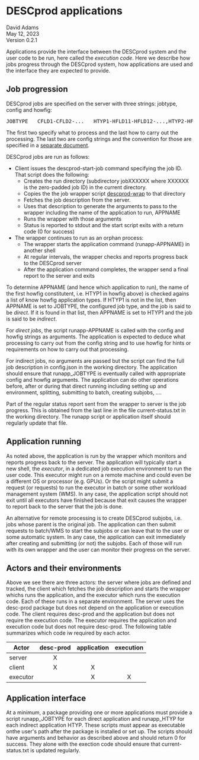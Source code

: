 # DESCprod applications

David Adams  
May 12, 2023  
Version 0.2.1

Applications provide the interface between the DESCprod system and the user code to be run,
here called the *execution code*.
Here we describe how jobs progress through the DESCprod system, how applications are used and the
interface they are expected to provide.

## Job progression

DESCprod jobs are specified on the server with three strings: jobtype, config and howfig:
<pre>
JOBTYPE   CFLD1-CFLD2-...   HTYP1-HFLD11-HFLD12-...,HTYP2-HFLD21-...
</pre>
The first two specify what to process and the last how to carry out the processing.
The last two are config strings and the convention for those are specified in
a [separate document](configs.md).

DESCprod jobs are run as follows:
* Client issues the descprod-start-job command specifying the job ID. That script does the following:
  * Creates the run directory (subdirectory jobXXXXXX where XXXXXX is the zero-padded job ID) in the current directory.
  * Copies the the job wrapper script [descprod-wrap](descprod/desprod-wrap) to that directory
  * Fetches the job description from the server.
  * Uses that description to generate the arguments to pass to the wrapper including the name of the application to run, APPNAME
  * Runs the wrapper with those arguments
  * Status is reported to stdout and the start script exits with a return code (0 for success)
* The wrapper continues to run as an orphan process:
  * The wrapper starts the application command (runapp-APPNAME) in another shell
  * At regular intervals, the wrapper checks and reports progress back to the DESCprod server
  * After the application command completes, the wrapper send a final report to the server and exits

To determine APPNAME (and hence which application to run), the name of the first howfig constitutent,
i.e. HTYP1 in howfig above) is checked agains a list of know
howfig application types.
If HTYP1 is not in the list, then APPNAME is set to JOBTYPE, the configured job type,
and the job is said to be *direct*.
If it is found in that list, then APPNAME is set to HTYP1 and the job is said to be *indirect*.

For *direct jobs*, the script runapp-APPNAME is called with the config and howfig strings as arguments.
The application is expected to deduce what processing to carry out from the config string and to use
howfig for hints or requirements on how to carry out that processing.

For indirect jobs, no arguments are passed but the script can find the full job description in config.json
in the working directory.
The application should ensure that runapp_JOBTYPE is eventually called with appropriate config and howfig arguments.
The application can do other operations before, after or during that direct running
including setting up and environment, splitting, submitting to batch, creating subjobs, ....

Part of the regular status report sent from the wrapper to server is the job progress.
This is obtained from the last line in the file current-status.txt in the working directory.
The runapp script or application itself should regularly update that file.

## Application running

As noted above, the application is run by the wrapper which monitors and reports progress back to the server.
The application will typically start a new shell, the *executor*, in a dedicated job execution environment
to run the user code.
This executor might run on a remote machine and could even be a different OS or processor (e.g. GPUs).
Or the script might submit a request (or requests) to run the executor in batch or some other workload management system (WMS).
In any case, the application script should not exit until all executors have finished because that exit causes
the wrapper to report back to the server that the job is done.

An alternative for remote processing is to create DESCprod subjobs, i.e. jobs whose parent is the original job.
The application can then submit requests to batch/WMS to start the subjobs or can leave that to
the user or some automatic system.
In any case, the application can exit immediately after creating and submitting (or not) the subjobs.
Each of those will run with its own wrapper and the user can monitor their progress on the server.

## Actors and their environments

Above we see there are three actors: the server where jobs are defined and tracked, the client which fetches the
job description and starts the wrapper whichs runs the application, 
and the executor which runs the execution code.
Each of these runs in a separate environment.
The server uses the desc-prod package but does not depend on the application or execution code.
The client requires desc-prod and the application but does not require the execution code.
The executor requires the application and execution code but does not require desc-prod.
The following table summarizes which code iw required by each actor.

| Actor | desc-prod | application | execution |
|---|:---:|:---:|:---:|
| server | X | | |
| client | X | X | |
| executor | | X | X |

## Application interface

At a minimum, a package providing one or more applications must provide a script runapp_JOBTYPE for each
direct application and runapp_HTYP for each indirect application HTYP.
These scripts must appear as executable onthe user's path after the package is installed or set up.
The scripts should have arguments and behavior as described above and should return 0 for success.
They alone with the exection code should ensure that current-status.txt is updated regularly.


